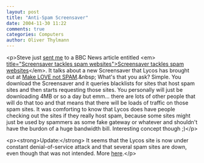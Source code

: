```yaml
---
layout: post
title: "Anti-Spam Screensaver"
date: 2004-11-30 11:22
comments: true
categories: Computers
author: Oliver Thylmann
---
```



&lt;p&gt;Steve just [sent me](http://sinistrals.stevedix.de/blog.php?LINK=156) to a BBC News article entitled &lt;em&gt;[ title=&quot;Screensaver tackles spam websites&quot;&gt;Screensaver tackles spam websites](http://news.bbc.co.uk/1/hi/technology/4051553.stm)&lt;/em&gt;. It talks about a new Screensaver that Lycos has brought out at [Make LOVE not SPAM](http://makelovenotspam.com/intl/index.html).&amp;nbsp; What's that you ask? Simple. You download the Screensaver and it queries blacklists for sites that host spam sites and then starts requesting those sites. You personally will just be downloading 4MB or so a day but emm... there are lots of other people that will do that too and that means that there will be loads of traffic on those spam sites. It was comforting to know that Lycos does have people checking out the sites if they really host spam, because some sites might just be used by spammers as some fake gateway or whatever and shouldn't have the burdon of a huge bandwidth bill. Interesting concept though ;)&lt;/p&gt;

&lt;p&gt;&lt;strong&gt;Update:&lt;/strong&gt; It seems that the Lycos site is now under constant denial-of-service attack and that several spam sites are down, even though that was not intended. More [here](http://www.marketingvox.com/archives/2004/12/02/lycos_antispam_attack_more_powerful_than_intended/index.php?rss1).&lt;/p&gt;


